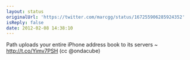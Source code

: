 ```yaml
---
layout: status
originalUrl: 'https://twitter.com/marcgg/status/167255906285924352'
isReply: false
date: 2012-02-08 14:38:10
---
```


Path uploads your entire iPhone address book to its servers ~ http://t.co/Yimv7PSH (cc @ondacube)
